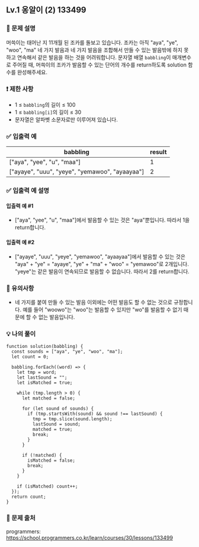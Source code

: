 ## Lv.1 옹알이 (2) 133499

### 👀 문제 설명

머쓱이는 태어난 지 11개월 된 조카를 돌보고 있습니다. 조카는 아직 "aya", "ye", "woo", "ma" 네 가지 발음과 네 가지 발음을 조합해서 만들 수 있는 발음밖에 하지 못하고 연속해서 같은 발음을 하는 것을 어려워합니다. 문자열 배열 `babbling`이 매개변수로 주어질 때, 머쓱이의 조카가 발음할 수 있는 단어의 개수를 return하도록 solution 함수를 완성해주세요.

### ❗️ 제한 사항

- 1 ≤ `babbling`의 길이 ≤ 100
- 1 ≤ `babbling[i]`의 길이 ≤ 30
- 문자열은 알파벳 소문자로만 이루어져 있습니다.

### ✅ 입출력 예

| babbling                                       | result |
| ---------------------------------------------- | ------ |
| ["aya", "yee", "u", "maa"]                     | 1      |
| ["ayaye", "uuu", "yeye", "yemawoo", "ayaayaa"] | 2      |

### ✅ 입출력 예 설명

#### 입출력 예 #1

- ["aya", "yee", "u", "maa"]에서 발음할 수 있는 것은 "aya"뿐입니다. 따라서 1을 return합니다.

#### 입출력 예 #2

- ["ayaye", "uuu", "yeye", "yemawoo", "ayaayaa"]에서 발음할 수 있는 것은 "aya" + "ye" = "ayaye", "ye" + "ma" + "woo" = "yemawoo"로 2개입니다. "yeye"는 같은 발음이 연속되므로 발음할 수 없습니다. 따라서 2를 return합니다.

### 🚨 유의사항

- 네 가지를 붙여 만들 수 있는 발음 이외에는 어떤 발음도 할 수 없는 것으로 규정합니다. 예를 들어 "woowo"는 "woo"는 발음할 수 있지만 "wo"를 발음할 수 없기 때문에 할 수 없는 발음입니다.

### 💡 나의 풀이

```
function solution(babbling) {
  const sounds = ["aya", "ye", "woo", "ma"];
  let count = 0;

  babbling.forEach((word) => {
    let tmp = word;
    let lastSound = "";
    let isMatched = true;

    while (tmp.length > 0) {
      let matched = false;

      for (let sound of sounds) {
        if (tmp.startsWith(sound) && sound !== lastSound) {
          tmp = tmp.slice(sound.length);
          lastSound = sound;
          matched = true;
          break;
        }
      }

      if (!matched) {
        isMatched = false;
        break;
      }
    }

    if (isMatched) count++;
  });
  return count;
}

```

### 🔗 문제 출처

programmers: <https://school.programmers.co.kr/learn/courses/30/lessons/133499>
